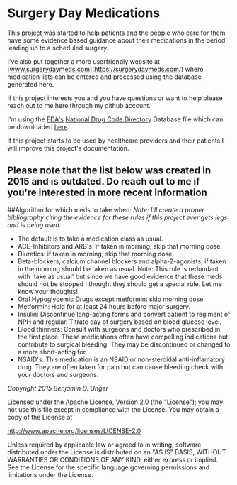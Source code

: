# Surgery Day Medications

This project was started to help patients and the people who care for them have some evidence based guidance about their medications in the period leading up to a scheduled surgery.  

I've also put together a more userfriendly website at [www.surgerydaymeds.com](https://surgerydaymeds.com/) where medication lists can be entered and processed using the database generated here.  

If this project interests you and you have questions or want to help please reach out to me here through my github account.  

I'm using the [FDA's](http://www.fda.gov/default.htm) [National Drug Code Directory](http://www.fda.gov/Drugs/InformationOnDrugs/ucm142438.htm) Database file which can be downloaded [here](http://www.fda.gov/Drugs/InformationOnDrugs/ucm142438.htm).

If this project starts to be used by healthcare providers and their patients I will improve this project's documentation.


## Please note that the list below was created in 2015 and is outdated.  Do reach out to me if you're interested in more recent information
##Algorithm for which meds to take when:
*Note: I'll create a proper bibliography citing the evidence for these rules if this project ever gets legs and is being used.*
+ The default is to take a medication class as usual.
+ ACE-Inhibitors and ARB's: if taken in morning, skip that morning dose.
+ Diuretics: if taken in morning, skip that morning dose.
+ Beta-blockers, calcium channel blockers and alpha-2-agonists, if taken in the morning should be taken as usual.  Note: This rule is redundant with 'take as usual' but since we have good evidence that these meds should not be stopped I thought they should get a special rule.  Let me know your thoughts!
+ Oral Hypoglycemic Drugs except metformin: skip morning dose.
+ Metformin: Hold for at least 24 hours before major surgery.
+ Insulin: Discontinue long-acting forms and convert patient to regiment of NPH and regular.  Titrate day of surgery based on blood glucose level.
+ Blood thinners: Consult with surgeons and doctors who prescribed in the first place.  These medications often have compelling indications but contribute to surgical bleeding.  They may be discontinued or changed to a more short-acting for.  
+ NSAID's: This medication is an NSAID or non-steroidal anti-inflamatory drug.  They are often taken for pain but can cause bleeding check with your doctors and surgeons.

*Copyright 2015 Benjamin D. Unger*

Licensed under the Apache License, Version 2.0 (the "License");
you may not use this file except in compliance with the License.
You may obtain a copy of the License at

http://www.apache.org/licenses/LICENSE-2.0

Unless required by applicable law or agreed to in writing, software
distributed under the License is distributed on an "AS IS" BASIS,
WITHOUT WARRANTIES OR CONDITIONS OF ANY KIND, either express or implied.
See the License for the specific language governing permissions and
limitations under the License.
